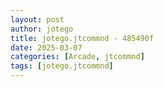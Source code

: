 ```yaml
---
layout: post
author: jotego
title: jotego.jtcommnd - 485490f
date: 2025-03-07
categories: [Arcade, jtcommnd]
tags: [jotego.jtcommnd]
---
```


